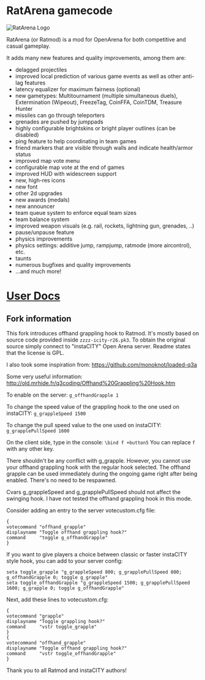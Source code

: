 # RatArena gamecode

![RatArena Logo](ratmod_logo.svg)

RatArena (or Ratmod) is a mod for OpenArena for both competitive and casual gameplay.

It adds many new features and quality improvements, among them are:

- delagged projectiles
- improved local prediction of various game events as well as other anti-lag features
- latency equalizer for maximum fairness (optional)
- new gametypes: Multitournament (multiple simultaneous duels), Extermination (Wipeout),
  FreezeTag, CoinFFA, CoinTDM, Treasure Hunter
- missiles can go through teleporters
- grenades are pushed by jumppads
- highly configurable brightskins or bright player outlines (can be disabled)
- ping feature to help coordinating in team games
- friend markers that are visible through walls and indicate health/armor status
- improved map vote menu
- configurable map vote at the end of games
- improved HUD with widescreen support
- new, high-res icons
- new font
- other 2d upgrades
- new awards (medals)
- new announcer
- team queue system to enforce equal team sizes
- team balance system
- improved weapon visuals (e.g. rail, rockets, lightning gun, grenades, ..)
- pause/unpause feature
- physics improvements
- physics settings: additive jump, rampjump, ratmode (more aircontrol), etc.
- taunts
- numerous bugfixes and quality improvements
- ...and much more!

# [User Docs](https://ratmod.github.io)


## Fork information

This fork introduces offhand grappling hook to Ratmod. It's mostly based on source code provided inside `zzzz-icity-r26.pk3`. To obtain the original source simply connect to "instaCITY" Open Arena server. Readme states that the license is GPL.

I also took some inspiration from:
https://github.com/monoknot/loaded-q3a

Some very useful information:
http://old.mrhide.fr/q3coding/Offhand%20Grappling%20Hook.htm


To enable on the server:
`g_offhandGrapple 1`

To change the speed value of the grappling hook to the one used on instaCITY:
`g_grappleSpeed 1500`

To change the pull speed value to the one used on instaCITY: 
`g_grapplePullSpeed 1600`


On the client side, type in the console:
`\bind f +button5`
You can replace `f` with any other key.

There shouldn't be any conflict with g_grapple. However, you cannot use your offhand grappling hook with the regular hook selected. The offhand grapple can be used immediately during the ongoing game right after being enabled. There's no need to be respawned.

Cvars g_grappleSpeed and g_grapplePullSpeed should not affect the swinging hook. I have not tested the offhand grappling hook in this mode.

Consider adding an entry to the server votecustom.cfg file: 
```
{
votecommand	"offhand_grapple"
displayname	"Toggle offhand grappling hook?"
command		"toggle g_offhandGrapple"
}
```


If you want to give players a choice between classic or faster instaCITY style hook, you can add to your server config: 
```
seta toggle_grapple "g_grappleSpeed 800; g_grapplePullSpeed 800; g_offhandGrapple 0; toggle g_grapple"
seta toggle_offhandGrapple "g_grappleSpeed 1500; g_grapplePullSpeed 1600; g_grapple 0; toggle g_offhandGrapple"
```

Next, add these lines to votecustom.cfg:
```
{
votecommand	"grapple"
displayname	"Toggle grappling hook?"
command		"vstr toggle_grapple"
}
{
votecommand	"offhand_grapple"
displayname	"Toggle offhand grappling hook?"
command		"vstr toggle_offhandGrapple"
}
```

Thank you to all Ratmod and instaCITY authors!
